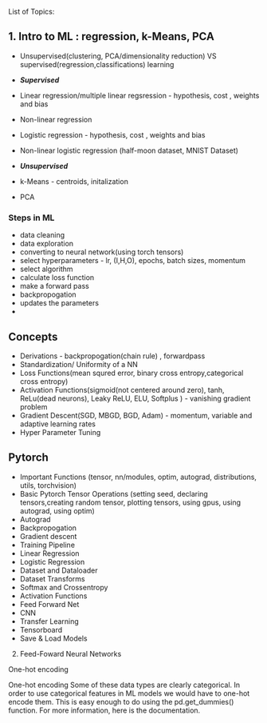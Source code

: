 


List of Topics:


## 1. Intro to ML : regression, k-Means, PCA
- Unsupervised(clustering, PCA/dimensionality reduction) VS supervised(regression,classifications) learning

-  ***Supervised***
-  Linear regression/multiple linear regsression - hypothesis, cost , weights and bias
-  Non-linear regression 

-  Logistic regression  - hypothesis, cost , weights and bias
-  Non-linear logistic regression (half-moon dataset, MNIST Dataset)

-  ***Unsupervised***
-  k-Means - centroids, initalization
-  PCA

### Steps in ML
- data cleaning
- data exploration
- converting to neural network(using torch tensors)
- select hyperparameters - lr, (I,H,O), epochs, batch sizes, momentum
- select algorithm
- calculate loss function
- make a forward pass
- backpropogation
- updates the parameters
- 
## Concepts
- Derivations - backpropogation(chain rule) , forwardpass
- Standardization/ Uniformity of a NN
- Loss Functions(mean squred error, binary cross entropy,categorical cross entropy)
- Activation Functions(sigmoid(not centered around zero), tanh, ReLu(dead neurons), Leaky ReLU, ELU, Softplus ) - vanishing gradient problem
- Gradient Descent(SGD, MBGD, BGD, Adam) - momentum, variable and adaptive learning rates
- Hyper Parameter Tuning

## Pytorch
- Important Functions (tensor, nn/modules, optim, autograd, distributions, utils, torchvision)
- Basic Pytorch Tensor Operations (setting seed, declaring tensors,creating random tensor, plotting tensors, using gpus, using autograd, using optim)
- Autograd
- Backpropogation
- Gradient descent 
- Training Pipeline
- Linear Regression
- Logistic Regression
- Dataset and Dataloader
- Dataset Transforms
- Softmax and Crossentropy
- Activation Functions
- Feed Forward Net
- CNN
- Transfer Learning
- Tensorboard
- Save & Load Models

2. Feed-Foward Neural Networks

One-hot encoding

One-hot encoding
Some of these data types are clearly categorical. In order to use categorical features in ML models we would have to one-hot encode them. This is easy enough to do using the pd.get_dummies() function. For more information, here is the documentation.